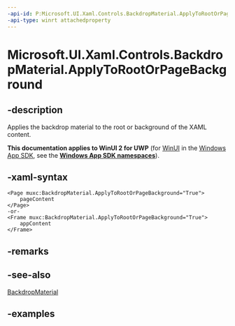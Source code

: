 ```yaml
---
-api-id: P:Microsoft.UI.Xaml.Controls.BackdropMaterial.ApplyToRootOrPageBackground
-api-type: winrt attachedproperty
---
```


# Microsoft.UI.Xaml.Controls.BackdropMaterial.ApplyToRootOrPageBackground

<!--
see GetApplyToRootOrPageBackground, and SetApplyToRootOrPageBackground
-->


## -description

Applies the backdrop material to the root or background of the XAML content.

**This documentation applies to WinUI 2 for UWP** (for [WinUI](/windows/apps/winui/winui3/) in the [Windows App SDK](/windows/apps/windows-app-sdk/), see the **[Windows App SDK namespaces](/windows/windows-app-sdk/api/winrt/)**).

## -xaml-syntax

```xaml
<Page muxc:BackdropMaterial.ApplyToRootOrPageBackground="True">
    pageContent
</Page>
-or-
<Frame muxc:BackdropMaterial.ApplyToRootOrPageBackground="True">
    appContent
</Frame>
```

## -remarks

## -see-also

[BackdropMaterial](backdropmaterial.md)

## -examples
